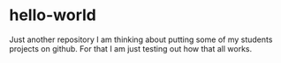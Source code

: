 # hello-world
Just another repository
I am thinking about putting some of my students projects on github. For that I am just testing out how that all works. 
